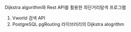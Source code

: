 Dijkstra algorithm와 Rest API를 활용한 최단거리탐색 프로그램

1. Vworld 검색 API
2. PostgreSQL pgRouting 라이브러리의 Dijkstra alogrithm
